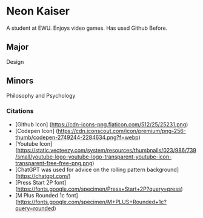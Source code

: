 # Neon Kaiser 

A student at EWU. Enjoys video games. Has used Github Before.

## Major

Design

## Minors

Philosophy and Psychology

### Citations

* [Github Icon] (https://cdn-icons-png.flaticon.com/512/25/25231.png)
* [Codepen Icon] (https://cdn.iconscout.com/icon/premium/png-256-thumb/codepen-2749244-2284634.png?f=webp)
* [Youtube Icon] (https://static.vecteezy.com/system/resources/thumbnails/023/986/739/small/youtube-logo-youtube-logo-transparent-youtube-icon-transparent-free-free-png.png)
* [ChatGPT was used for advice on the rolling pattern background] (https://chatgpt.com/)
* [Press Start 2P font] (https://fonts.google.com/specimen/Press+Start+2P?query=press)
* [M Plus Rounded 1c font] (https://fonts.google.com/specimen/M+PLUS+Rounded+1c?query=rounded)



